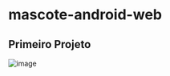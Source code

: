 # mascote-android-web

## Primeiro Projeto

![image](https://user-images.githubusercontent.com/124252118/216832935-c463693e-cb36-4dc0-b606-2b42280e7a56.png)

